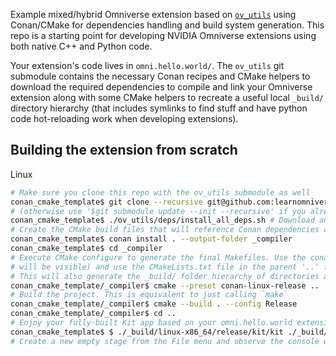 Example mixed/hybrid Omniverse extension based on [`ov_utils`](https://github.com/learnomniverse/ov_utils) using Conan/CMake for dependencies handling and build system generation. This repo is a starting point for developing NVIDIA Omniverse extensions using both native C++ and Python code.

Your extension's code lives in `omni.hello.world/`. The `ov_utils` git submodule contains the necessary Conan recipes and CMake helpers to download the required dependencies to compile and link your Omniverse extension along with some CMake helpers to recreate a useful local `_build/` directory hierarchy (that includes symlinks to find stuff and have python code hot-reloading work when developing extensions).

## Building the extension from scratch
Linux
```bash
# Make sure you clone this repo with the ov_utils submodule as well
conan_cmake_template$ git clone --recursive git@github.com:learnomniverse/conan_cmake_template.git
# (otherwise use '$git submodule update --init --recursive' if you already cloned)
conan_cmake_template$ ./ov_utils/deps/install_all_deps.sh # Download and locally install all dependencies via Conan
# Create the CMake build files that will reference Conan dependencies automatically in a _compiler/ directory
conan_cmake_template$ conan install . --output-folder _compiler
conan_cmake_template$ cd _compiler
# Execute CMake configure to generate the final Makefiles. Use the conan-linux-release preset (so that deps
# will be visible) and use the CMakeLists.txt file in the parent '..' folder.
# This will also generate the _build/ folder hierarchy of directories and symlinks.
conan_cmake_template/_compiler$ cmake --preset conan-linux-release ..
# Build the project. This is equivalent to just calling `make`
conan_cmake_template/_compiler$ cmake --build . --config Release
conan_cmake_template/_compiler$ cd ..
# Enjoy your fully-built Kit app based on your omni.hello.world extension!
conan_cmake_template$ $ ./_build/linux-x86_64/release/kit/kit ./_build/linux-x86_64/release/apps/omni.app.kit.dev.kit
# Create a new empty stage from the File menu and observe the console warnings
```
